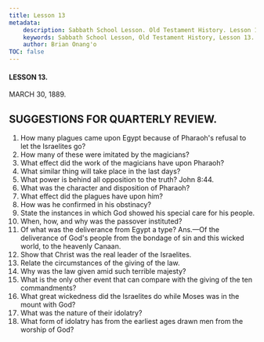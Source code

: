 ```yaml
---
title: Lesson 13
metadata:
    description: Sabbath School Lesson. Old Testament History. Lesson 13. March 30, 1889. Suggestions for quarterly review. 
    keywords: Sabbath School Lesson, Old Testament History, Lesson 13. March 30, 1889, Suggestions for quarterly review.
    author: Brian Onang'o
TOC: false
---
```


#### LESSON 13.

MARCH 30, 1889.

## SUGGESTIONS FOR QUARTERLY REVIEW.

1. How many plagues came upon Egypt because of Pharaoh's refusal to let the Israelites go?
2. How many of these were imitated by the magicians?
3. What effect did the work of the magicians have upon Pharaoh?
4. What similar thing will take place in the last days?
5. What power is behind all opposition to the truth? John 8:44.
6. What was the character and disposition of Pharaoh?
7. What effect did the plagues have upon him?
8. How was he confirmed in his obstinacy?
9. State the instances in which God showed his special care for his people.
10. When, how, and why was the passover instituted?
11. Of what was the deliverance from Egypt a type? Ans.—Of the deliverance of God's people from the bondage of sin and this wicked world, to the heavenly Canaan.
12. Show that Christ was the real leader of the Israelites.
13. Relate the circumstances of the giving of the law.
14. Why was the law given amid such terrible majesty?
15. What is the only other event that can compare with the giving of the ten commandments?
16. What great wickedness did the Israelites do while Moses was in the mount with God?
17. What was the nature of their idolatry?
18. What form of idolatry has from the earliest ages drawn men from the worship of God?

